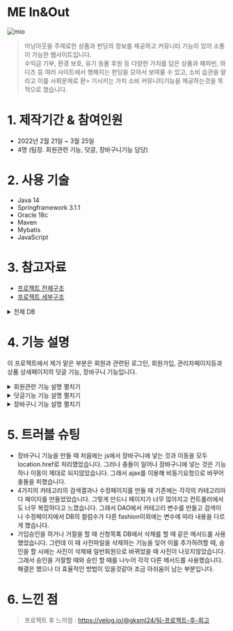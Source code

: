 # ME In&Out
![mio](https://user-images.githubusercontent.com/90094696/161173945-04d8404c-6b71-4704-ae6d-1d53bd9ae048.png)  
> 미닝아웃을 주제로한 상품과 펀딩의 정보를 제공하고 커뮤니티 기능이 있어 소통이 가능한 웹사이트입니다.  
> 수익금 기부, 환경 보호, 유기 동물 후원 등 다양한 가치를 담은 상품과 해피빈, 와디즈 등 여러 사이트에서 행해지는 펀딩을 모아서 보여줄 수 있고, 소비 습관을 알리고 이를 사회문제로 환> 기시키는 가치 소비 커뮤니티기능을
> 제공하는것을 목적으로 했습니다.


# 1. 제작기간 & 참여인원
* 2022년 2월 21일 ~ 3월 25일
* 4명 (팀장. 회원관련 기능, 덧글, 장바구니기능 담당)

# 2. 사용 기술
* Java 14
* Springframework 3.1.1
* Oracle 18c
* Maven
* Mybatis
* JavaScript

# 3. 참고자료
* [프로젝트 전체구조](https://drive.google.com/file/d/1voVVVPvcnnfWAr6dQFk5IZL15XypMqGR/view)    
* [프로젝트 세부구조](https://drive.google.com/file/d/1sekZjojhVVqkqo02eQrnCGRvW7S-CBS7/view?usp=sharing)
<details markdown="1">
<summary>전체 DB</summary>

![DB](https://user-images.githubusercontent.com/90094696/164127886-f750b5ba-4d9b-40f1-a5d1-6f2aa53dc811.png)

</details>

# 4. 기능 설명
이 프로젝트에서 제가 맡은 부분은 회원과 관련된 로그인, 회원가입, 관리자페이지등과 상품 상세페이지의 덧글 기능, 장바구니 기능입니다.  

<details markdown="1">
<summary>회원관련 기능 설명 펼치기</summary>

### 1. 로그인
![제목 없는 프레젠테이션 (2)](https://user-images.githubusercontent.com/90094696/164128108-03982315-9c43-4c52-b42c-7e2ae6838e27.jpg)

* 로그인은 DB의 ID와 비밀번호가 일치한 경우에 세션을 얻어 회원 정보를 실었습니다.
* 로그인이 실패할 경우를 구분하기위해 변수를 설정하고 return되는 변수의 값에 따라 이동하는 페이지를 다르게했습니다.

### 2. 회원가입 

![제목 없는 프레젠테이션 (1)](https://user-images.githubusercontent.com/90094696/164128033-8dc2a64c-4caf-4bd2-bd95-c988b6762b46.jpg)


* ID 중복체크에서는 ajax 비동기요청으로 입력값에 따른 결과를 표시해주었습니다.
* 이 때 중복체크를 하지 않았을 경우 가입이 되지않도록 확인용 변수를 만들어 사용가능한 ID를 입력했을 경우에만 변수를 확인완료된 값으로 변경해주었습니다.
* 다른 값들에는 js를 이용해 유효성검사를 해주었습니다.   
* 일반 회원의 경우 바로 회원DB에, 판매자의 경우 가입신청DB에 insert됩니다.   

### 3. 관리자페이지
* 관리자 페이지는 등급조정과 가입승인 두가지 기능이 있습니다. jstl을 이용해서 관리자 등급일 때만 버튼이 활성화됩니다.   
![제목 없는 프레젠테이션 (3)](https://user-images.githubusercontent.com/90094696/164128143-db6f75cc-a5fb-4cb0-8c96-c1c0162358dc.jpg)


* 등급 조정에서는 ID와 변경할 등급의 정보를 실어서 컨트롤러로 보냅니다. 
* pk인 ID로 where절을 만들어 등급을 수정해줍니다.   
* 이름과 ID로 검색을 할 수 있도록 했습니다.

![제목 없는 프레젠테이션 (4)](https://user-images.githubusercontent.com/90094696/164128177-30dfad08-47ca-48f4-9513-724660fc4abe.jpg)

* 가입 승인 리스트에서 자세히보기를 클릭하면 해당 신청자의 상세페이지로 이동합니다.   
* 가입 승인은 신청목록에 있는 판매자의 정보들을 일반회원의 빈에 담아 일반회원으로 등록하고 기존의 신청목록에서 기록을 삭제합니다. 이 때 승인을 허가하면 사진은 그대로 남아 회원DB에 등록되고, 거절하면 사진파일을 삭제해줍니다.   

### 4. 마이페이지

* 마이페이지에서는 가입시 입력한 정보 열람, 정보 수정, 탈퇴가 가능합니다. 

* 마이페이지에 접근시 로그인되어있는 세션에서 회원정보를 불러와 표시해줍니다.

* 수정의 경우 pk값인 ID외의 값들을 수정할 수 있습니다. 수정 페이지에서 기존값을 value로 설정해 수정전에 볼 수 있게했습니다.   

* 탈퇴버튼을 누를 시 ID와 PW를 입력해야하고 현재 세션의 ID와 PW의 정보와 입력값이 다를 경우 넘어가지않도록 javascript로 유효성겁사를 넣었습니다. 

</details>

<details markdown="1">
<summary>덧글기능 기능 설명 펼치기</summary>

![제목 없는 프레젠테이션 (5)](https://user-images.githubusercontent.com/90094696/164128275-c78d313f-1c3d-4b2e-99a9-634b9714a4f6.jpg)


* 덧글의 별점은 jQuery를 이용해 구현했습니다. 별점에 따른 숫자를 rate에 저장한 후 덧글을 불러올 때 저장된 rate에 따라 별점이 표시됩니다.   
* 덧글은 상품pk를 외래키로 참고하고 on delete cascade를 이용해 상품이 사라질 경우 그 상품에 등록된 덧글도 같이 삭제되게했습니다.

</details>

<details markdown="1">
<summary>장바구니 기능 설명 펼치기</summary>

![제목 없는 프레젠테이션 (6)](https://user-images.githubusercontent.com/90094696/164128317-3c2a5554-052a-47c7-9fe3-73caa6943cc1.jpg)

* 장바구니는 js를 이용해 컨트롤러로 이동하게 되는데 이 때 ajax로 장바구니에 넣는 비동기 요청을 보내고, location.href로 장바구니로 이동합니다.   
* Session의 사용자 ID를 이용해 cart DB에 상품pk, 가격등의 정보를 등록합니다. ID와 상품pk를 외래키로 참고하며 on delete cascade를 이용해 탈퇴하거나 상품이 삭제되면 장바구니에서도 삭제되게했습니다.
</details>

# 5. 트러블 슈팅
* 장바구니 기능을 만들 때 처음에는 js에서 장바구니에 넣는 것과 이동을 모두 location.href로 처리했었습니다. 그러나 충돌이 일어나 장바구니에 넣는 것은 기능하나 이동이 제대로 되지않았습니다. 그래서 ajax를 이용해 비동기요청으로 바꾸어 충돌을 피했습니다.
* 4가지의 카테고리의 검색결과나 수정페이지를 만들 때 기존에는 각각의 카테고리마다 페이지를 만들었었습니다. 그렇게 만드니 페이지가 너무 많아지고 컨트롤러에서도 너무 복잡하다고 느꼈습니다. 그래서 DAO에서 카테고리 변수를 만들고 검색이나 수정페이지에서 DB의 컬럼수가 다른 fashion이외에는 변수에 따라 내용을 다르게 했습니다. 
* 가입승인을 하거나 거절을 할 때 신청목록 DB에서 삭제를 할 때 같은 메서드를 사용했었습니다. 그런데 이 때 사진파일을 삭제하는 기능을 잊어 이를 추가하려할 때, 승인을 할 시에는 사진이 삭제돼 일반회원으로 바뀌었을 때 사진이 나오지않았습니다. 그래서 승인을 거절할 때와 승인 할 때를 나누어 각각 다른 메서드를 사용했습니다. 해결은 했으나 더 효율적인 방법이 있을것같아 조금 아쉬움이 남는 부분입니다.

# 6. 느낀 점
> 프로젝트 후 느끼점 : https://velog.io/@gksml24/팀-프로젝트-후-회고

